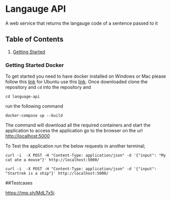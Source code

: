 
# Langauge API

A web service that returns the langauge code of a sentence passed to it

## Table of Contents

1. [Getting Started](#getting-started-docker)

### Getting Started Docker

To get started you need to have docker installed on Windows or Mac please follow this [link](https://www.docker.com/products/docker-desktop) 
for Ubuntu use this [link](https://docs.docker.com/install/linux/docker-ce/ubuntu/). 
Once downloaded clone the repository and `cd` into the repository and 
```
cd language-api
```
run the following command

```docker
docker-compose up --build
```
The command will download all the required containers and start the application to access the application
go to the browser on the url [http://localhost:5000](http://localhost:500)

To Test the application run the below requests in another terminal;

```
curl -i  -X POST -H "Content-Type: application/json" -d '{"input": "My cat ate a mouse"}' http://localhost:5000/

```

```
curl -i  -X POST -H "Content-Type: application/json" -d '{"input": "Startrek is a ship"}' http://localhost:5000/

```



##Testcases 

https://jmp.sh/MdL7x5i
